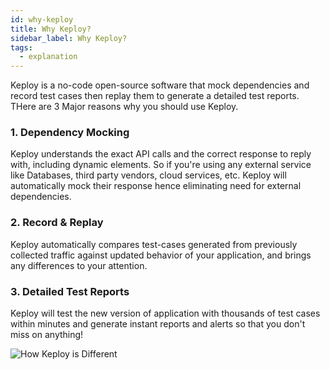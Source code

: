 ```yaml
---
id: why-keploy
title: Why Keploy?
sidebar_label: Why Keploy?
tags:
  - explanation
---
```


Keploy is a no-code open-source software that mock dependencies and record test cases then replay them to generate a detailed test reports. THere are 3 Major reasons why you should use Keploy.

### 1. Dependency Mocking

Keploy understands the exact API calls and the correct response to reply with, including dynamic elements. So if you're using any external service like Databases, third party vendors, cloud services, etc. Keploy will automatically mock their response hence eliminating need for external dependencies.

### 2. Record & Replay

Keploy automatically compares test-cases generated from previously collected traffic against updated behavior of your application, and brings any differences to your attention.

### 3. Detailed Test Reports

Keploy will test the new version of application with thousands of test cases within minutes and generate instant reports and alerts so that you don't miss on anything!

![How Keploy is Different](/img/difference.png)
